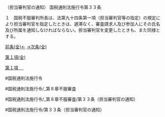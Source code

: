 （担当審判官の通知）
国税通則法施行令第３３条

１　国税不服審判所長は、法第九十四条第一項（担当審判官等の指定）の規定により担当審判官を指定したときは、遅滞なく、審査請求人及び参加人にその氏名及び所属を通知しなければならない。担当審判官を変更したときも、また同様とする。

[前条(全)←](国税通則法施行＿令＿第３２条の３_.md)    [→次条(全)](国税通則法施行＿令＿第３３条の２_.md)

[第１項(全)](国税通則法施行＿令＿第３３条第１項_.md)  

[第１項 　 ](国税通則法施行＿令＿第３３条第１項.md)  

#国税通則法施行令

#国税通則法施行令/_第８章不服審査

#国税通則法施行令/_第８章不服審査/第３３条（担当審判官の通知）

#国税通則法施行令/第３３条（担当審判官の通知）


